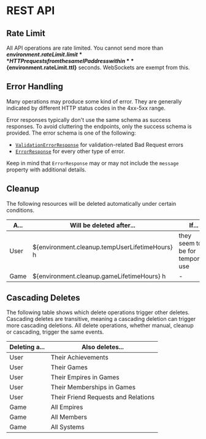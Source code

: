 # REST API

## Rate Limit

All API operations are rate limited.
You cannot send more than **${environment.rateLimit.limit}** HTTP requests
from the same IP address within **${environment.rateLimit.ttl}** seconds.
WebSockets are exempt from this.

## Error Handling

Many operations may produce some kind of error.
They are generally indicated by different HTTP status codes in the 4xx-5xx range.

Error responses typically don't use the same schema as success responses.
To avoid cluttering the endpoints, only the success schema is provided.
The error schema is one of the following:

* [`ValidationErrorResponse`](#model-ValidationErrorResponse) for validation-related Bad Request errors
* [`ErrorResponse`](#model-ErrorResponse) for every other type of error.

Keep in mind that `ErrorResponse` may or may not include the `message` property with additional details.

## Cleanup

The following resources will be deleted automatically under certain conditions.

| A... | Will be deleted after...                       | If...                             |
|------|------------------------------------------------|-----------------------------------|
| User | ${environment.cleanup.tempUserLifetimeHours} h | they seem to be for temporary use |
| Game | ${environment.cleanup.gameLifetimeHours} h     | -                                 |

## Cascading Deletes

The following table shows which delete operations trigger other deletes.
Cascading deletes are transitive, meaning a cascading deletion can trigger more cascading deletions.
All delete operations, whether manual, cleanup or cascading, trigger the same events.

| Deleting a... | Also deletes...                     |
|---------------|-------------------------------------|
| User          | Their Achievements                  |
| User          | Their Games                         |
| User          | Their Empires in Games              |
| User          | Their Memberships in Games          |
| User          | Their Friend Requests and Relations |
| Game          | All Empires                         |
| Game          | All Members                         |
| Game          | All Systems                         |
